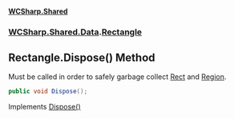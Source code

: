 #### [WCSharp\.Shared](README.md 'README')
### [WCSharp\.Shared\.Data](WCSharp.Shared.Data.md 'WCSharp\.Shared\.Data').[Rectangle](WCSharp.Shared.Data.Rectangle.md 'WCSharp\.Shared\.Data\.Rectangle')

## Rectangle\.Dispose\(\) Method

Must be called in order to safely garbage collect [Rect](WCSharp.Shared.Data.Rectangle.Rect.md 'WCSharp\.Shared\.Data\.Rectangle\.Rect') and [Region](WCSharp.Shared.Data.Rectangle.Region.md 'WCSharp\.Shared\.Data\.Rectangle\.Region')\.

```csharp
public void Dispose();
```

Implements [Dispose\(\)](https://learn.microsoft.com/en-us/dotnet/api/system.idisposable.dispose 'System\.IDisposable\.Dispose')